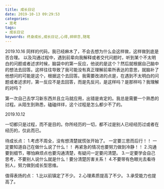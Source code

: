 ```yaml
---
title: 成长日记
date: 2019-10-13 09:29:53
categories:
- 思考
tags:
- 成长日记
keywords: 终身成长,成长日记,心得,碎碎念,随笔
---
```


2019.10.16
同样的代码，我已经麻木了，不会去想为什么会这样做，这样做到底是否合理。
以及沟通过程中，遇到前辈向我解释或者交代问题时，听到某个不太明白的问题或者述求时候，脑袋中的第一反应，他说的是这个？然后就根据自己脑中的想法去回答。这样往往导致了我可能没有真正理解前辈所表达的意思，就脑补了他想问的可能是这个，根据这个去回答。我需要改进的点是，在遇到不太明白的问题或者述求时，第一反应不是去回答，而是先反问，是这样吗？是那样吗？我理解的对吗？

第一次自己去学习新东西并且立马就应用，出错是肯定的。我总是需要一个熟悉的过程。从陌生到熟悉，磕磕绊绊，这个过程是怎么都少不了的。

<!-- more -->
2019.10.12

一切都只是过程，而不是目的。你所经历的一切，都不过是别人已经经历过或者在经历的，仅此而已。

待成长点：
1.考虑不周全，没有想清楚就慌张开始了。
一定要三思而后行！！
一定要知道自己在做什么说了什么！！
再紧急的情况也要努力做到冷静！！
2.沟通要到细节，哪怕麻烦点也要沟通清楚，有疑问一定要问清楚。
3.一定要学会自己思考，不要别人说什么就是什么！要分清楚厉害关系！
4.不要带有色眼光去看待别人，努力做到成长型思维。

值得表扬的点：
1.比以前镇定了不少。
2.心理素质提高了不少。
3.承受能力也提高了。



